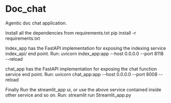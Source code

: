 # Doc_chat
Agentic doc chat application. 

Install all the dependencies from requirements.txt
pip install -r requirements.txt

Index_app has the FastAPI implementation for exposing the indexing service index_api/ end point.
Run: 
uvicorn index_app:app --host 0.0.0.0 --port 8118 --reload

chat_app has the FastAPI implementation for exposing the chat function service end point.
Run:
uvicorn chat_app:app --host 0.0.0.0 --port 8008 --reload

Finally Run the streamlit_app ui, or use the above service contained inside other service and so on.
Run:
streamlit run Streamlit_app.py
